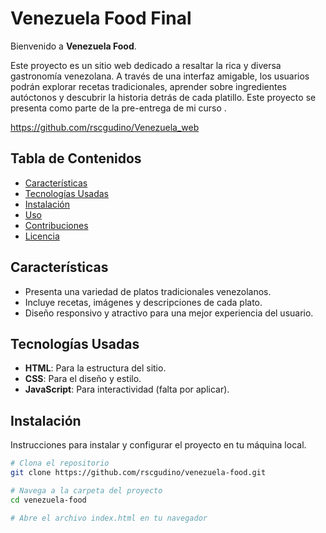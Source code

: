 # Venezuela Food Final

Bienvenido a **Venezuela Food**.

Este proyecto es un sitio web dedicado a resaltar la rica y diversa gastronomía venezolana. A través de una interfaz amigable, los usuarios podrán explorar recetas tradicionales, aprender sobre ingredientes autóctonos y descubrir la historia detrás de cada platillo. Este proyecto se presenta como parte de la pre-entrega de mi curso .

 https://github.com/rscgudino/Venezuela_web

## Tabla de Contenidos

- [Características](#características)
- [Tecnologías Usadas](#tecnologías-usadas)
- [Instalación](#instalación)
- [Uso](#uso)
- [Contribuciones](#contribuciones)
- [Licencia](#licencia)

## Características

- Presenta una variedad de platos tradicionales venezolanos.
- Incluye recetas, imágenes y descripciones de cada plato.
- Diseño responsivo y atractivo para una mejor experiencia del usuario.

## Tecnologías Usadas

- **HTML**: Para la estructura del sitio.
- **CSS**: Para el diseño y estilo.
- **JavaScript**: Para interactividad (falta por aplicar).

## Instalación

Instrucciones para instalar y configurar el proyecto en tu máquina local.

```bash
# Clona el repositorio
git clone https://github.com/rscgudino/venezuela-food.git

# Navega a la carpeta del proyecto
cd venezuela-food

# Abre el archivo index.html en tu navegador
